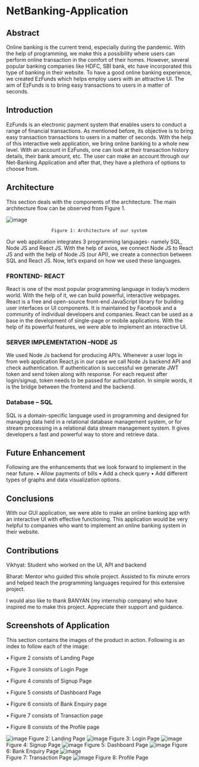 # NetBanking-Application
## Abstract
Online banking is the current trend, especially during the pandemic. With the help of programming, we make this a possibility where users can perform online transaction in the comfort of their homes. However, several popular banking companies like HDFC, SBI bank, etc have incorporated this type of banking in their website. To have a good online banking experience, we created EzFunds which helps employ users with an attractive UI. The aim of EzFunds is to bring easy transactions to users in a matter of seconds.
## Introduction
EzFunds is an electronic payment system that enables users to conduct a range of financial transactions.  As mentioned before, its objective is to bring easy transaction transactions to users in a matter of seconds. With the help of this interactive web application, we bring online banking to a whole new level. With an account in EzFunds, one can look at their transaction history details, their bank amount, etc.  The user can make an account through our Net-Banking Application and after that, they have a plethora of options to choose from. 
## Architecture
This section deals with the components of the architecture. The main architecture flow can be observed from Figure 1.


![image](https://user-images.githubusercontent.com/84954548/131594508-ecc4fc91-8eca-4f94-8686-443481f6df69.png)

                     Figure 1: Architecture of our system

Our web application integrates 3 programming languages- namely SQL, Node JS and React JS. With the help of axios, we connect Node JS to React JS and with the help of Node JS (our API), we create a connection between SQL and React JS. Now, let’s expand on how we used these languages.

### FRONTEND- REACT
React is one of the most popular programming language in today’s modern world. With the help of it, we can build powerful, interactive webpages. React is a free and open-source front-end JavaScript library for building user interfaces or UI components. It is maintained by Facebook and a community of individual developers and companies. React can be used as a base in the development of single-page or mobile applications. With the help of its powerful features, we were able to implement an interactive UI.

### SERVER IMPLEMENTATION –NODE JS
We used Node Js backend for producing API’s. Whenever a user logs in from web application React.js in our case we call Node Js backend API and check authentication. If authentication is successful we generate JWT token and send token along with response. For each request after login/signup, token needs to be passed for authorization. In simple words, it is the bridge between the frontend and the backend.

### Database – SQL
SQL is a domain-specific language used in programming and designed for managing data held in a relational database management system, or for stream processing in a relational data stream management system. It gives developers a fast and powerful way to store and retrieve data. 

## Future Enhancement
Following are the enhancements that we look forward to implement in the near future.
•	Allow payments of bills
•	Add a check query
•	Add different types of graphs and data visualization options.

## Conclusions
With our GUI application, we were able to make an online banking app with an interactive UI with effective functioning. This application would be very helpful to companies who want to implement an online banking system in their website. 

## Contributions

Vikhyat: Student who worked on the UI, API and backend

Bharat: Mentor who guided this whole project. Assisted to fix minute errors and helped teach the programming languages required for this extensive project.

I would also like to thank BANYAN (my internship company) who have inspired me to make this project. Appreciate their support and guidance.

## Screenshots of Application

This section contains the images of the product in action. Following is an index to follow each of the image:

 • Figure 2 consists of Landing Page 
 
 • Figure 3 consists of Login Page
 
 • Figure 4 consists of Signup Page
 
 • Figure 5 consists of Dashboard Page
 
 • Figure 6 consists of Bank Enquiry page
 
 • Figure 7 consists of Transaction page
 
 • Figure 8 consists of the Profile page
 
 ![image](https://user-images.githubusercontent.com/84954548/133716517-c2ade85a-e1b4-497f-bf2e-d843d3699abd.png)
                                         Figure 2: Landing Page
 ![image](https://user-images.githubusercontent.com/84954548/133716606-f9ca9b00-0281-402c-8971-218017027099.png)
                                         Figure 3: Login Page
 ![image](https://user-images.githubusercontent.com/84954548/133716654-4c6261e9-47db-46e0-a460-9a4b96094c10.png)
                                         Figure 4: Signup Page
 ![image](https://user-images.githubusercontent.com/84954548/133716700-5d25ca9f-8d71-4e5e-8275-d121eb3784c3.png)
                                         Figure 5: Dashboard Page
 ![image](https://user-images.githubusercontent.com/84954548/133716746-763cae2f-7dc0-4370-94d0-7b7e67177f78.png)
                                         Figure 6: Bank Enquiry Page
![image](https://user-images.githubusercontent.com/84954548/133716832-bab24d56-6ebe-4190-891d-3a5749b86d80.png)                                        
                                         Figure 7: Transaction Page
![image](https://user-images.githubusercontent.com/84954548/133716882-ec3f5c8e-0058-4cfb-a7d3-f93d1a109277.png)
                                         Figure 8: Profile Page



